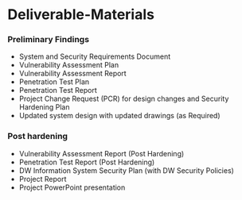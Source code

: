 # Deliverable-Materials


### Preliminary Findings
- System and Security Requirements Document
- Vulnerability Assessment Plan
- Vulnerability Assessment Report
- Penetration Test Plan
- Penetration Test Report
- Project Change Request (PCR) for design changes and Security Hardening Plan
- Updated system design with updated drawings (as Required)

### Post hardening
- Vulnerability Assessment Report (Post Hardening)
- Penetration Test Report (Post Hardening)
- DW Information System Security Plan (with DW Security Policies)
- Project Report
- Project PowerPoint presentation

